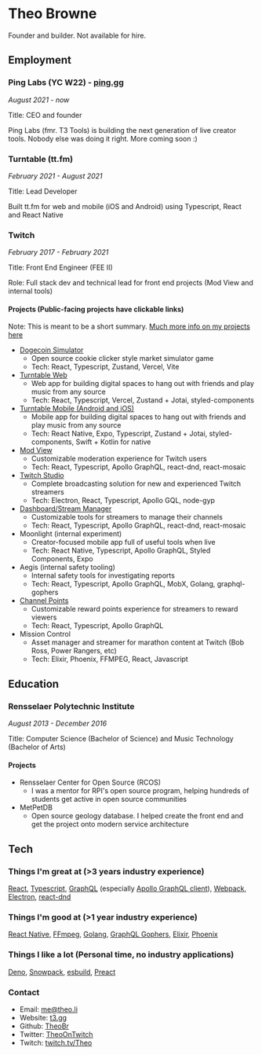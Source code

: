 # Theo Browne

Founder and builder. Not available for hire.

## Employment

### Ping Labs (YC W22) - [ping.gg](https://ping.gg)

_August 2021 - now_

Title: CEO and founder

Ping Labs (fmr. T3 Tools) is building the next generation of live creator tools. Nobody else was doing it right. More coming soon :)

### Turntable (tt.fm)

_February 2021 - August 2021_

Title: Lead Developer

Built tt.fm for web and mobile (iOS and Android) using Typescript, React and React Native

### Twitch

_February 2017 - February 2021_

Title: Front End Engineer (FEE II)

Role: Full stack dev and technical lead for front end projects (Mod View and internal tools)

#### Projects (Public-facing projects have clickable links)

Note: This is meant to be a short summary. [Much more info on my projects here](https://t3.gg/projects)

- [Dogecoin Simulator](https://github.com/TheoBr/dogecoin-simulator)
  - Open source cookie clicker style market simulator game
  - Tech: React, Typescript, Zustand, Vercel, Vite
- [Turntable Web](https://beta.tt.fm/)
  - Web app for building digital spaces to hang out with friends and play music from any source
  - Tech: React, Typescript, Vercel, Zustand + Jotai, styled-components
- [Turntable Mobile (Android and iOS)](https://tt.fm/)
  - Mobile app for building digital spaces to hang out with friends and play music from any source
  - Tech: React Native, Expo, Typescript, Zustand + Jotai, styled-components, Swift + Kotlin for native
- [Mod View](http://twitch.tv/moderator)
  - Customizable moderation experience for Twitch users
  - Tech: React, Typescript, Apollo GraphQL, react-dnd, react-mosaic
- [Twitch Studio](https://www.twitch.tv/broadcast/studio)
  - Complete broadcasting solution for new and experienced Twitch streamers
  - Tech: Electron, React, Typescript, Apollo GQL, node-gyp
- [Dashboard/Stream Manager](https://dashboard.twitch.tv)
  - Customizable tools for streamers to manage their channels
  - Tech: React, Typescript, Apollo GraphQL, react-dnd, react-mosaic
- Moonlight (internal experiment)
  - Creator-focused mobile app full of useful tools when live
  - Tech: React Native, Typescript, Apollo GraphQL, Styled Components, Expo
- Aegis (internal safety tooling)
  - Internal safety tools for investigating reports
  - Tech: React, Typescript, Apollo GraphQL, MobX, Golang, graphql-gophers
- [Channel Points](https://help.twitch.tv/s/article/channel-points-guide?language=en_US)
  - Customizable reward points experience for streamers to reward viewers
  - Tech: React, Typescript, Apollo GraphQL
- Mission Control
  - Asset manager and streamer for marathon content at Twitch (Bob Ross, Power Rangers, etc)
  - Tech: Elixir, Phoenix, FFMPEG, React, Javascript

## Education

### Rensselaer Polytechnic Institute

_August 2013 - December 2016_

Title: Computer Science (Bachelor of Science) and Music Technology (Bachelor of Arts)

#### Projects

- Rensselaer Center for Open Source (RCOS)
  - I was a mentor for RPI's open source program, helping hundreds of students get active in open source communities
- MetPetDB
  - Open source geology database. I helped create the front end and get the project onto modern service architecture

## Tech

### Things I'm great at (>3 years industry experience)

[React](https://reactjs.org/), [Typescript](https://www.typescriptlang.org/), [GraphQL](https://graphql.org/) (especially [Apollo GraphQL client](https://www.apollographql.com/docs/react/)), [Webpack](https://webpack.js.org/), [Electron](https://www.electronjs.org/), [react-dnd](https://github.com/react-dnd/react-dnd)

### Things I'm good at (>1 year industry experience)

[React Native](https://reactnative.dev/), [FFmpeg](https://ffmpeg.org/), [Golang](https://golang.org/), [GraphQL Gophers](https://github.com/graph-gophers/graphql-go), [Elixir](https://elixir-lang.org/), [Phoenix](https://phoenixframework.org/)

### Things I like a lot (Personal time, no industry applications)

[Deno](https://deno.land), [Snowpack](https://snowpack.dev), [esbuild](https://github.com/evanw/esbuild), [Preact](https://preactjs.com/)

### Contact

- Email: me@theo.li
- Website: [t3.gg](https://t3.gg)
- Github: [TheoBr](http://github.com/theobr)
- Twitter: [TheoOnTwitch](https://twitter.com/TheoOnTwitch)
- Twitch: [twitch.tv/Theo](https://twitch.tv/Theo)

